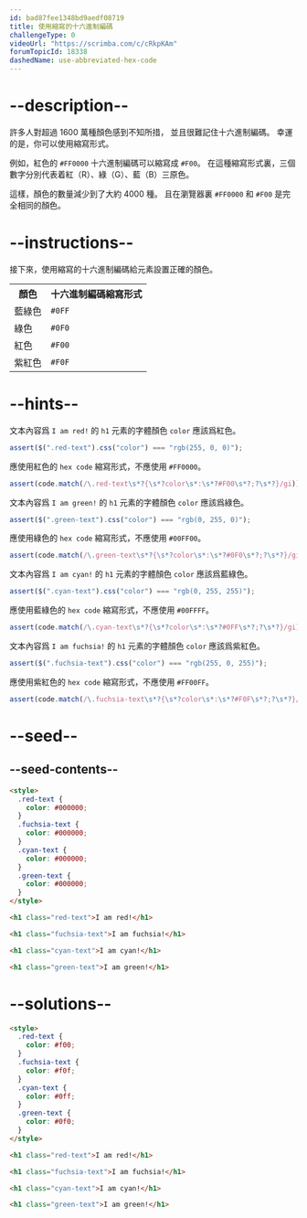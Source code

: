```yaml
---
id: bad87fee1348bd9aedf08719
title: 使用縮寫的十六進制編碼
challengeType: 0
videoUrl: "https://scrimba.com/c/cRkpKAm"
forumTopicId: 18338
dashedName: use-abbreviated-hex-code
---
```


# --description--

許多人對超過 1600 萬種顏色感到不知所措， 並且很難記住十六進制編碼。 幸運的是，你可以使用縮寫形式。

例如，紅色的 `#FF0000` 十六進制編碼可以縮寫成 `#F00`。 在這種縮寫形式裏，三個數字分別代表着紅（R）、綠（G）、藍（B）三原色。

這樣，顏色的數量減少到了大約 4000 種。 且在瀏覽器裏 `#FF0000` 和 `#F00` 是完全相同的顏色。

# --instructions--

接下來，使用縮寫的十六進制編碼給元素設置正確的顏色。

<table class='table table-striped'><tbody><tr><th>顏色</th><th>十六進制編碼縮寫形式</th></tr><tr><td>藍綠色</td><td><code>#0FF</code></td></tr><tr><td>綠色</td><td><code>#0F0</code></td></tr><tr><td>紅色</td><td><code>#F00</code></td></tr><tr><td>紫紅色</td><td><code>#F0F</code></td></tr></tbody></table>

# --hints--

文本內容爲 `I am red!` 的 `h1` 元素的字體顏色 `color` 應該爲紅色。

```js
assert($(".red-text").css("color") === "rgb(255, 0, 0)");
```

應使用紅色的 `hex code` 縮寫形式，不應使用 `#FF0000`。

```js
assert(code.match(/\.red-text\s*?{\s*?color\s*:\s*?#F00\s*?;?\s*?}/gi));
```

文本內容爲 `I am green!` 的 `h1` 元素的字體顏色 `color` 應該爲綠色。

```js
assert($(".green-text").css("color") === "rgb(0, 255, 0)");
```

應使用綠色的 `hex code` 縮寫形式，不應使用 `#00FF00`。

```js
assert(code.match(/\.green-text\s*?{\s*?color\s*:\s*?#0F0\s*?;?\s*?}/gi));
```

文本內容爲 `I am cyan!` 的 `h1` 元素的字體顏色 `color` 應該爲藍綠色。

```js
assert($(".cyan-text").css("color") === "rgb(0, 255, 255)");
```

應使用藍綠色的 `hex code` 縮寫形式，不應使用 `#00FFFF`。

```js
assert(code.match(/\.cyan-text\s*?{\s*?color\s*:\s*?#0FF\s*?;?\s*?}/gi));
```

文本內容爲 `I am fuchsia!` 的 `h1` 元素的字體顏色 `color` 應該爲紫紅色。

```js
assert($(".fuchsia-text").css("color") === "rgb(255, 0, 255)");
```

應使用紫紅色的 `hex code` 縮寫形式，不應使用 `#FF00FF`。

```js
assert(code.match(/\.fuchsia-text\s*?{\s*?color\s*:\s*?#F0F\s*?;?\s*?}/gi));
```

# --seed--

## --seed-contents--

```html
<style>
  .red-text {
    color: #000000;
  }
  .fuchsia-text {
    color: #000000;
  }
  .cyan-text {
    color: #000000;
  }
  .green-text {
    color: #000000;
  }
</style>

<h1 class="red-text">I am red!</h1>

<h1 class="fuchsia-text">I am fuchsia!</h1>

<h1 class="cyan-text">I am cyan!</h1>

<h1 class="green-text">I am green!</h1>
```

# --solutions--

```html
<style>
  .red-text {
    color: #f00;
  }
  .fuchsia-text {
    color: #f0f;
  }
  .cyan-text {
    color: #0ff;
  }
  .green-text {
    color: #0f0;
  }
</style>

<h1 class="red-text">I am red!</h1>

<h1 class="fuchsia-text">I am fuchsia!</h1>

<h1 class="cyan-text">I am cyan!</h1>

<h1 class="green-text">I am green!</h1>
```
